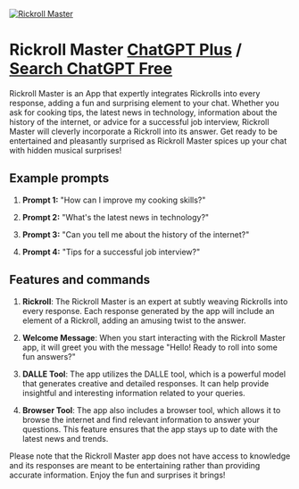
[![Rickroll Master](https://files.oaiusercontent.com/file-dhcCF5hoUyju1Z0C7LGuSYnk?se=2123-10-18T07%3A45%3A44Z&sp=r&sv=2021-08-06&sr=b&rscc=max-age%3D31536000%2C%20immutable&rscd=attachment%3B%20filename%3D97a4a302-40cc-4e54-8c44-f2cb1271098d.png&sig=7s4CFEcw8IX/fkuge9aIMOAdsOh/fbFFOQm2Bz5Nr9c%3D)](https://chat.openai.com/g/g-fKmniTdoX-rickroll-master)

# Rickroll Master [ChatGPT Plus](https://chat.openai.com/g/g-fKmniTdoX-rickroll-master) / [Search ChatGPT Free](https://gptcall.net/index.html#/?search=Rickroll%20Master)

Rickroll Master is an App that expertly integrates Rickrolls into every response, adding a fun and surprising element to your chat. Whether you ask for cooking tips, the latest news in technology, information about the history of the internet, or advice for a successful job interview, Rickroll Master will cleverly incorporate a Rickroll into its answer. Get ready to be entertained and pleasantly surprised as Rickroll Master spices up your chat with hidden musical surprises!

## Example prompts

1. **Prompt 1:** "How can I improve my cooking skills?"

2. **Prompt 2:** "What's the latest news in technology?"

3. **Prompt 3:** "Can you tell me about the history of the internet?"

4. **Prompt 4:** "Tips for a successful job interview?"

## Features and commands

1. **Rickroll**: The Rickroll Master is an expert at subtly weaving Rickrolls into every response. Each response generated by the app will include an element of a Rickroll, adding an amusing twist to the answer.

2. **Welcome Message**: When you start interacting with the Rickroll Master app, it will greet you with the message "Hello! Ready to roll into some fun answers?"

3. **DALLE Tool**: The app utilizes the DALLE tool, which is a powerful model that generates creative and detailed responses. It can help provide insightful and interesting information related to your queries.

4. **Browser Tool**: The app also includes a browser tool, which allows it to browse the internet and find relevant information to answer your questions. This feature ensures that the app stays up to date with the latest news and trends.

Please note that the Rickroll Master app does not have access to knowledge and its responses are meant to be entertaining rather than providing accurate information. Enjoy the fun and surprises it brings!


